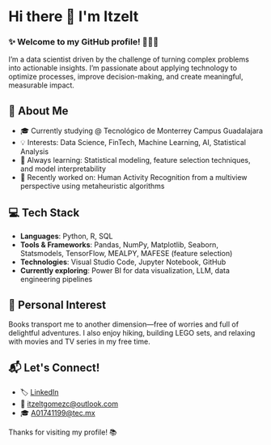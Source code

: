 # Hi there 👋 I'm Itzelt 

### ✨ Welcome to my GitHub profile! 👩🏻‍💻  
I’m a data scientist driven by the challenge of turning complex problems into actionable insights. 
I’m passionate about applying technology to optimize processes, improve decision-making, and create meaningful, measurable impact.



## 🧩 About Me
- 🎓 Currently studying @ Tecnológico de Monterrey Campus Guadalajara
- 💡 Interests: Data Science, FinTech, Machine Learning, AI, Statistical Analysis
- 🧠 Always learning: Statistical modeling, feature selection techniques, and model interpretability
- 🌱 Recently worked on: Human Activity Recognition from a multiview perspective using metaheuristic algorithms

## 💻 Tech Stack
- **Languages**: Python, R, SQL  
- **Tools & Frameworks**: Pandas, NumPy, Matplotlib, Seaborn, Statsmodels, TensorFlow, MEALPY, MAFESE (feature selection)  
- **Technologies**: Visual Studio Code, Jupyter Notebook, GitHub  
- **Currently exploring**: Power BI for data visualization, LLM, data engineering pipelines

## 📖 Personal Interest
Books transport me to another dimension—free of worries and full of delightful adventures.
I also enjoy hiking, building LEGO sets, and relaxing with movies and TV series in my free time.

## 📬 Let's Connect!
- 🏷️ [LinkedIn](https://www.linkedin.com/in/itzelt-gómez-24565026b)  
- 📧 itzeltgomezc@outlook.com
- 🎓 A01741199@tec.mx

Thanks for visiting my profile! 📚
